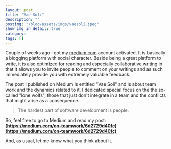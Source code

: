 ```yaml
---
layout: post
title: "Vae Soli"
description: ""
postimg: "/blog/assets/imgs/vaesoli.jpeg"
show_img_in_detail: true
category: 
tags: []
---
```


Couple of weeks ago I got my [medium.com](http://medium.com) account activated. It is basically a blogging platform with social character. Beside being a great platform to write, it is also optimized for reading and especially collaborative writing in that it allows you to invite people to comment on your writings and as such immediately provide you with extremely valuable feedback.

The post I published on Medium is entitled "Vae Soli" and is about team work and the dynamics related to it. I dedicated special focus on the the so-called "lone wolfs", those that just don't integrate in a team and the conflicts that might arise as a consequence.

> The hardest part of software development is people.

So, feel free to go to Medium and read my post:  
**[https://medium.com/on-teamwork/6d2729d40fc](https://medium.com/on-teamwork/6d2729d40fc)**

And, as usual, let me know what you think about it.
